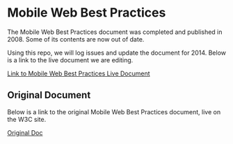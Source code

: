 # Mobile Web Best Practices

The Mobile Web Best Practices document was completed and published in 2008. Some of its contents are now out of date.

Using this repo, we will log issues and update the document for 2014. Below is a link to the live document we are editing. 

[Link to Mobile Web Best Practices Live Document](http://w3c-webmob.github.io/mobile_best_practices/)

## Original Document
Below is a link to the original Mobile Web Best Practices document, live on the W3C site. 

[Original Doc](http://www.w3.org/TR/mobile-bp/)
